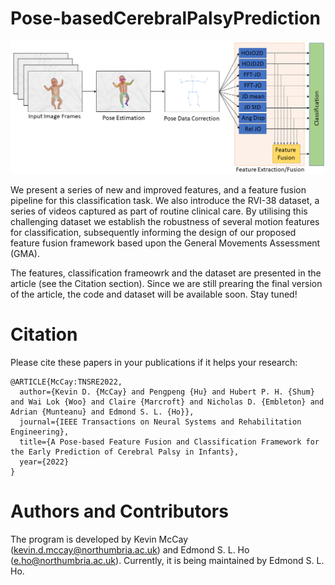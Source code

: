 # Pose-basedCerebralPalsyPrediction

![Overall Framework](Framework.png)

We present a series of new and improved features, and a feature fusion pipeline for this classification task. We also introduce the RVI-38 dataset, a series of videos captured as part of routine clinical care. By utilising this challenging dataset we establish the robustness of several motion features for classification, subsequently informing the design of our proposed feature fusion framework based upon the General Movements Assessment (GMA).

The features, classification frameowrk and the dataset are presented in the article (see the Citation section). Since we are still prearing the final version of the article, the code and dataset will be available soon. Stay tuned!

# Citation
Please cite these papers in your publications if it helps your research:

    @ARTICLE{McCay:TNSRE2022,
      author={Kevin D. {McCay} and Pengpeng {Hu} and Hubert P. H. {Shum} and Wai Lok {Woo} and Claire {Marcroft} and Nicholas D. {Embleton} and Adrian {Munteanu} and Edmond S. L. {Ho}},
      journal={IEEE Transactions on Neural Systems and Rehabilitation Engineering}, 
      title={A Pose-based Feature Fusion and Classification Framework for the Early Prediction of Cerebral Palsy in Infants}, 
      year={2022}
    }

# Authors and Contributors
The program is developed by Kevin McCay (kevin.d.mccay@northumbria.ac.uk) and Edmond S. L. Ho (e.ho@northumbria.ac.uk). Currently, it is being maintained by Edmond S. L. Ho.
